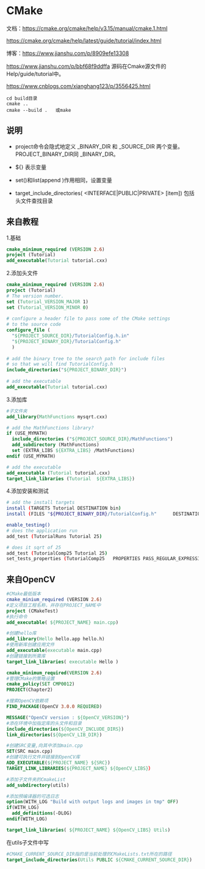 # CMake

文档：<https://cmake.org/cmake/help/v3.15/manual/cmake.1.html>

https://cmake.org/cmake/help/latest/guide/tutorial/index.html

博客：<https://www.jianshu.com/p/8909efe13308>

https://www.jianshu.com/p/bbf68f9ddffa	源码在Cmake源文件的Help/guide/tutorial中。

https://www.cnblogs.com/xianghang123/p/3556425.html

```
cd build目录
cmake ..
cmake --build .   或make
```

## 说明

- project命令会隐式地定义<projectname> _BINARY_DIR 和<projectname> _SOURCE_DIR 两个变量。PROJECT_BINARY_DIR同<projectname> _BINARY_DIR。

- ${} 表示变量
- set()和list(append )作用相同，设置变量

- target_include_directories(<target>  <INTERFACE|PUBLIC|PRIVATE>  [item])  包括头文件查找目录

## 来自教程

1.基础

```cmake
cmake_minimum_required (VERSION 2.6)
project (Tutorial)
add_executable(Tutorial tutorial.cxx)
```

2.添加头文件

```cmake
cmake_minimum_required (VERSION 2.6)
project (Tutorial)
# The version number.
set (Tutorial_VERSION_MAJOR 1)
set (Tutorial_VERSION_MINOR 0)
 
# configure a header file to pass some of the CMake settings
# to the source code
configure_file (
  "${PROJECT_SOURCE_DIR}/TutorialConfig.h.in"
  "${PROJECT_BINARY_DIR}/TutorialConfig.h"
  )
 
# add the binary tree to the search path for include files
# so that we will find TutorialConfig.h
include_directories("${PROJECT_BINARY_DIR}")
 
# add the executable
add_executable(Tutorial tutorial.cxx) 
```

3.添加库

```cmake
#子文件夹
add_library(MathFunctions mysqrt.cxx)
```

```cmake
# add the MathFunctions library?
if (USE_MYMATH)
  include_directories ("${PROJECT_SOURCE_DIR}/MathFunctions")
  add_subdirectory (MathFunctions)
  set (EXTRA_LIBS ${EXTRA_LIBS} /MathFunctions)
endif (USE_MYMATH)

# add the executable
add_executable (Tutorial tutorial.cxx)
target_link_libraries (Tutorial  ${EXTRA_LIBS})
```

4.添加安装和测试

```bash
# add the install targets
install (TARGETS Tutorial DESTINATION bin)
install (FILES "${PROJECT_BINARY_DIR}/TutorialConfig.h"      DESTINATION include)

enable_testing()
# does the application run
add_test (TutorialRuns Tutorial 25)

# does it sqrt of 25
add_test (TutorialComp25 Tutorial 25)
set_tests_properties (TutorialComp25   PROPERTIES PASS_REGULAR_EXPRESSION "25 is 5")
```



## 来自OpenCV

```cmake
#CMake最低版本
cmake_minium_required (VERSION 2.6)
#定义项目工程名称，并存在PROJECT_NAME中
project (CMakeTest)
#执行命令
add_executable( ${PROJECT_NAME} main.cpp)
```

 

```cmake
#创建hello库
add_library(Hello hello.app hello.h)  
#使用新库创建应用文件
add_executable(executable main.cpp)  
#创建链接到所需库
target_link_libraries( executable Hello )
```

 

```cmake
cmake_minimum_required(VERSION 2.6)
#管理CMake的策略设置
cmake_policy(SET CMP0012)
PROJECT(Chapter2)

#搜索OpenCV依赖项
FIND_PACKAGE(OpenCV 3.0.0 REQUIRED)

MESSAGE("OpenCV version : ${OpenCV_VERSION}")
#添在环境中加指定库的头文件和目录
include_directories(${OpenCV_INCLUDE_DIRS})
link_directories(${OpenCV_LIB_DIR})

#创建SRC变量,向其中添加main.cpp
SET(SRC main.cpp)
#创建可执行文件并链接到OpenCV库
ADD_EXECUTABLE(${PROJECT_NAME} ${SRC})
TARGET_LINK_LIBRARIES(${PROJECT_NAME} ${OpenCV_LIBS}）
```

 

```cmake
#添加子文件夹的CmakeList
add_subdirectory(utils)

#添加预编译器的可选日志
option(WITH_LOG "Build with output logs and images in tmp" OFF)
if(WITH_LOG)
  add_definitions(-DLOG)
endif(WITH_LOG)

target_link_libraries( ${PROJECT_NAME} ${OpenCV_LIBS} Utils)
```



在utils子文件中写

```cmake
#CMAKE_CURRENT_SOURCE_DIR指的是当前处理的CMakeLists.txt所在的路径
target_include_directories(Utils PUBLIC ${CMAKE_CURRENT_SOURCE_DIR})
```

